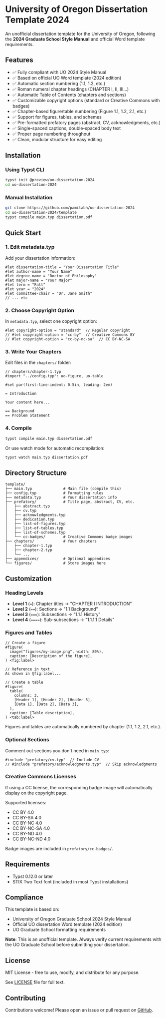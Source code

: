 # University of Oregon Dissertation Template 2024

An unofficial dissertation template for the University of Oregon, following the **2024 Graduate School Style Manual** and official Word template requirements.

## Features

- ✅ Fully compliant with UO 2024 Style Manual
- ✅ Based on official UO Word template (2024 edition)
- ✅ Automatic section numbering (1.1, 1.2, etc.)
- ✅ Roman numeral chapter headings (CHAPTER I, II, III...)
- ✅ Automatic Table of Contents (chapters and sections)
- ✅ Customizable copyright options (standard or Creative Commons with badges)
- ✅ Chapter-based figure/table numbering (Figure 1.1, 1.2, 2.1, etc.)
- ✅ Support for figures, tables, and schemes
- ✅ Pre-formatted prefatory pages (abstract, CV, acknowledgments, etc.)
- ✅ Single-spaced captions, double-spaced body text
- ✅ Proper page numbering throughout
- ✅ Clean, modular structure for easy editing

## Installation

### Using Typst CLI

```bash
typst init @preview/uo-dissertation-2024
cd uo-dissertation-2024
```

### Manual Installation

```bash
git clone https://github.com/pamitabh/uo-dissertation-2024
cd uo-dissertation-2024/template
typst compile main.typ dissertation.pdf
```

## Quick Start

### 1. Edit metadata.typ

Add your dissertation information:

```typ
#let dissertation-title = "Your Dissertation Title"
#let author-name = "Your Name"
#let degree-name = "Doctor of Philosophy"
#let major-name = "Your Major"
#let term = "Fall"
#let year = "2024"
#let committee-chair = "Dr. Jane Smith"
// ... etc
```

### 2. Choose Copyright Option

In `metadata.typ`, select one copyright option:

```typ
#let copyright-option = "standard"  // Regular copyright
// #let copyright-option = "cc-by"  // Creative Commons BY
// #let copyright-option = "cc-by-nc-sa"  // CC BY-NC-SA
```

### 3. Write Your Chapters

Edit files in the `chapters/` folder:

```typ
// chapters/chapter-1.typ
#import "../config.typ": uo-figure, uo-table

#set par(first-line-indent: 0.5in, leading: 2em)

= Introduction

Your content here...

== Background
== Problem Statement
```

### 4. Compile

```bash
typst compile main.typ dissertation.pdf
```

Or use watch mode for automatic recompilation:

```bash
typst watch main.typ dissertation.pdf
```

## Directory Structure

```text
template/
├── main.typ              # Main file (compile this)
├── config.typ            # Formatting rules
├── metadata.typ          # Your dissertation info
├── prefatory/            # Title page, abstract, CV, etc.
│   ├── abstract.typ
│   ├── cv.typ
│   ├── acknowledgments.typ
│   ├── dedication.typ
│   ├── list-of-figures.typ
│   ├── list-of-tables.typ
│   ├── list-of-schemes.typ
│   └── cc-badges/        # Creative Commons badge images
├── chapters/             # Your chapters
│   ├── chapter-1.typ
│   ├── chapter-2.typ
│   └── ...
├── appendices/           # Optional appendices
└── figures/              # Store images here
```

## Customization

### Heading Levels

- **Level 1** (`=`): Chapter titles → "CHAPTER I INTRODUCTION"
- **Level 2** (`==`): Sections → "1.1 Background"
- **Level 3** (`===`): Subsections → "1.1.1 History"
- **Level 4** (`====`): Sub-subsections → "1.1.1.1 Details"

### Figures and Tables

```typ
// Create a figure
#figure(
  image("figures/my-image.png", width: 80%),
  caption: [Description of the figure],
) <fig:label>

// Reference in text
As shown in @fig:label...

// Create a table
#figure(
  table(
    columns: 3,
    [Header 1], [Header 2], [Header 3],
    [Data 1], [Data 2], [Data 3],
  ),
  caption: [Table description],
) <tab:label>
```

Figures and tables are automatically numbered by chapter (1.1, 1.2, 2.1, etc.).

### Optional Sections

Comment out sections you don't need in `main.typ`:

```typ
#include "prefatory/cv.typ"  // Include CV
// #include "prefatory/acknowledgments.typ"  // Skip acknowledgments
```

### Creative Commons Licenses

If using a CC license, the corresponding badge image will automatically display on the copyright page.

Supported licenses:
- CC BY 4.0
- CC BY-SA 4.0
- CC BY-NC 4.0
- CC BY-NC-SA 4.0
- CC BY-ND 4.0
- CC BY-NC-ND 4.0

Badge images are included in `prefatory/cc-badges/`.

## Requirements

- Typst 0.12.0 or later
- STIX Two Text font (included in most Typst installations)

## Compliance

This template is based on:
- University of Oregon Graduate School 2024 Style Manual
- Official UO dissertation Word template (2024 edition)
- UO Graduate School formatting requirements

**Note**: This is an unofficial template. Always verify current requirements with the UO Graduate School before submitting your dissertation.

## License

MIT License - free to use, modify, and distribute for any purpose.

See [LICENSE](LICENSE) file for full text.

## Contributing

Contributions welcome! Please open an issue or pull request on [GitHub](https://github.com/pamitabh/uo-dissertation-2024).